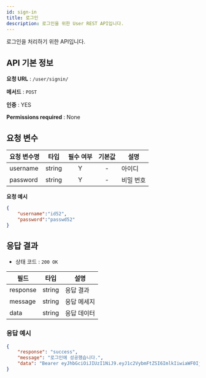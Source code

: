 ```yaml
---
id: sign-in
title: 로그인
description: 로그인을 위한 User REST API입니다.
---
```


로그인을 처리하기 위한 API입니다.

## API 기본 정보

**요청 URL** : `/user/signin/`

**메서드** : `POST`

**인증** : YES

**Permissions required** : None


## 요청 변수

| 요청 변수명   | 타입   | 필수 여부 | 기본값 | 설명     |
|--------------|--------|:--------:|:-----:|----------|
| username     | string | Y        | -     | 아이디 |
| password     | string | Y        | -     | 비밀 번호 |


**요청 예시**

```json
{
    "username":"id52",
    "password":"passwd52"
}
```

## 응답 결과


* 상태 코드 : `200 OK`

| 필드         | 타입    |  설명     |
|--------------|--------|----------|
| response     | string | 응답 결과 |
| message      | string | 응답 메세지 |
| data         | string | 응답 데이터 |

### 응답 예시

```json
{
    "response": "success",
    "message": "로그인에 성공했습니다.",
    "data": "Bearer eyJhbGciOiJIUzI1NiJ9.eyJ1c2VybmFtZSI6ImlkIiwiaWF0IjoxNjAxNzEyNTM5LCJleHAiOjE2MDE3MTI1NDl9.2nw12hvcVy2LTP2PjDTbsKjN-uWKL2wPctvfvsr9-qg"
}
```